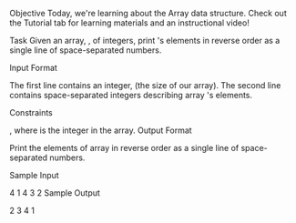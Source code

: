 Objective
Today, we're learning about the Array data structure. Check out the Tutorial tab for learning materials and an instructional video!

Task
Given an array, , of integers, print 's elements in reverse order as a single line of space-separated numbers.

Input Format

The first line contains an integer, (the size of our array).
The second line contains space-separated integers describing array 's elements.

Constraints

, where is the integer in the array.
Output Format

Print the elements of array in reverse order as a single line of space-separated numbers.

Sample Input

4
1 4 3 2
Sample Output

2 3 4 1

